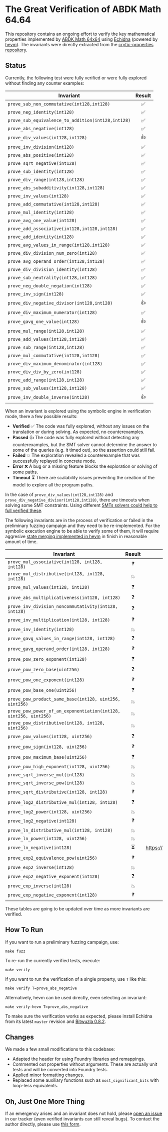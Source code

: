 # The Great Verification of ABDK Math 64.64

This repository contains an ongoing effort to verify the key mathematical properties implemented by [ABDK Math 64x64](https://github.com/abdk-consulting/abdk-libraries-solidity) using [Echidna](https://github.com/crytic/echidna) (powered by [hevm](https://github.com/ethereum/hevm/)). The invariants were directly extracted from the [crytic-properties repository](https://github.com/crytic/properties/tree/main/contracts/Math/ABDKMath64x64).

## Status

Currently, the following test were fully verified or were fully explored without finding any counter examples:

| Invariant | Result |
| ----- | :---: |
| `prove_sub_non_commutative(int128,int128)` | ✅ |
| `prove_neg_identity(int128)` | ✅ |
| `prove_sub_equivalence_to_addition(int128,int128)` | ✅ |
| `prove_abs_negative(int128)` | ✅ |
| `prove_div_values(int128,int128)` | 👍 |
| `prove_inv_division(int128)` | ✅ |
| `prove_abs_positive(int128)` | ✅ |
| `prove_sqrt_negative(int128)` | ✅ |
| `prove_sub_identity(int128)` | ✅ |
| `prove_div_range(int128,int128)` | ✅ |
| `prove_abs_subadditivity(int128,int128)` | ✅ |
| `prove_inv_values(int128)` | ✅ |
| `prove_add_commutative(int128,int128)` | ✅ |
| `prove_mul_identity(int128)` | ✅ |
| `prove_avg_one_value(int128)` | ✅ |
| `prove_add_associative(int128,int128,int128)` | ✅ |
| `prove_add_identity(int128)` | ✅ |
| `prove_avg_values_in_range(int128,int128)` | ✅ |
| `prove_div_division_num_zero(int128)` | ✅ |
| `prove_avg_operand_order(int128,int128)` | ✅ |
| `prove_div_division_identity(int128)` | ✅ |
| `prove_sub_neutrality(int128,int128)` | ✅ |
| `prove_neg_double_negation(int128)` | ✅ |
| `prove_inv_sign(int128)` | ✅ |
| `prove_div_negative_divisor(int128,int128)` | 👍 |
| `prove_div_maximum_numerator(int128)` | ✅ |
| `prove_gavg_one_value(int128)` | 👍 |
| `prove_mul_range(int128,int128)` | ✅ |
| `prove_add_values(int128,int128)` | ✅ |
| `prove_sub_range(int128,int128)` | ✅ |
| `prove_mul_commutative(int128,int128)` | ✅ |
| `prove_div_maximum_denominator(int128)` | ✅ |
| `prove_div_div_by_zero(int128)` | ✅ |
| `prove_add_range(int128,int128)` | ✅ |
| `prove_sub_values(int128,int128)` | ✅ |
| `prove_inv_double_inverse(int128)` | 👍 |

When an invariant is explored using the symbolic engine in verification mode, there a few possible results:

* **Verified** ✅ The code was fully explored, without any issues on the translation or during solving. As expected, no counterexamples.
* **Passed**  👍 The code was fully explored without detecting any counterexamples, but the SMT solver cannot determine the answer to some of the queries (e.g. it timed out), so the assertion could still fail.
* **Failed** 💥 The exploration revealed a counterexample that was successfully replayed in concrete mode.
* **Error** ❌ A bug or a missing feature blocks the exploration or solving of some paths.
* **Timeout** ⏳ There are scalability issues preventing the creation of the model to explore all the program paths.

In the case of `prove_div_values(int128,int128)` and `prove_div_negative_divisor(int128,int128)`, there are timeouts when solving some SMT constraints. Using different [SMTs solvers could help to full verified these](https://github.com/ethereum/hevm/issues/709#issuecomment-2833348972).

The following invariants are in the process of verification or failed in the preliminary fuzzing campaign and they need to be re-implemented. For the symbolic execution engine to be able to verify some of them, it will require aggresive [state merging implemented in hevm](https://github.com/ethereum/hevm/issues/763) in finish in reasonable amount of time.

| Invariant | Result | Blockers
| ----- | :---: | -----
| `prove_mul_associative(int128, int128, int128)` | ❓ |
| `prove_mul_distributive(int128, int128, int128)` | 💥 | 
| `prove_mul_values(int128, int128)` | ❓ |
| `prove_abs_multiplicativeness(int128, int128)` | ❓ |
| `prove_inv_division_noncommutativity(int128, int128)` | ❓ |
| `prove_inv_multiplication(int128, int128)` | ❓ |
| `prove_inv_identity(int128)` | 💥 |
| `prove_gavg_values_in_range(int128, int128)` | ❓ |
| `prove_gavg_operand_order(int128, int128)` | ❓ |
| `prove_pow_zero_exponent(int128)`  | ❓ |
| `prove_pow_zero_base(uint256)` | ❓ |
| `prove_pow_one_exponent(int128)` | ❓ |
| `prove_pow_base_one(uint256)` | ❓ |
| `prove_pow_product_same_base(int128, uint256, uint256)` | 💥 |
| `prove_pow_power_of_an_exponentiation(int128, uint256, uint256)` | 💥 |
| `prove_pow_distributive(int128, int128, uint256)` | 💥 |
| `prove_pow_values(int128, uint256)` | ❓ |
| `prove_pow_sign(int128, uint256)` | ❓ |
| `prove_pow_maximum_base(uint256)` | ❓ |
| `prove_pow_high_exponent(int128, uint256)` | 💥 |
| `prove_sqrt_inverse_mul(int128)` | 💥 |
| `prove_sqrt_inverse_pow(int128)` | 💥 |
| `prove_sqrt_distributive(int128, int128)` | ❓ |
| `prove_log2_distributive_mul(int128, int128)` | ❓ |
| `prove_log2_power(int128, uint256)` | 💥 |
| `prove_log2_negative(int128)` | ❓ |
| `prove_ln_distributive_mul(int128, int128)` | 💥 |
| `prove_ln_power(int128, uint256)` | 💥 |
| `prove_ln_negative(int128)` | ⏳ | https://github.com/argotorg/hevm/issues/850
| `prove_exp2_equivalence_pow(uint256)` | ❓ |
| `prove_exp2_inverse(int128)` | 💥 |
| `prove_exp2_negative_exponent(int128)` | ❓ |
| `prove_exp_inverse(int128)` | 💥 |
| `prove_exp_negative_exponent(int128)` | ❓ |

These tables are going to be updated over time as more invariants are verified.

## How To Run

If you want to run a preliminary fuzzing campaign, use:

```
make fuzz
```

To re-run the currently verified tests, execute:

```
make verify
```

If you want to run the verification of a single property, use `T` like this:

```
make verify T=prove_abs_negative
```

Alternatively, hevm can be used directly, even selecting an invariant:
```
make verify-hevm T=prove_abs_negative
```

To make sure the verification works as expected, please install Echidna from its latest `master` revision and [Bitwuzla 0.8.2](https://github.com/bitwuzla/bitwuzla/releases/tag/0.8.2).

## Changes

We made a few small modifications to this codebase:

* Adapted the header for using Foundry libraries and remappings.
* Commented out properties without arguments. These are actually unit tests and will be converted into Foundry tests.
* Applied minor formatting changes.
* Replaced some auxiliary functions such as `most_significant_bits` with loop-less equivalents.

## Oh, Just One More Thing

If an emergency arises and an invariant does not hold, please [open an issue](https://github.com/gustavo-grieco/abdk-math-64.64-verification/issues) in our tracker (even verified invariants can still reveal bugs). To contact the author directly, please use [this form](https://forms.gle/V3jt7C2JQgZhoXfe9).
